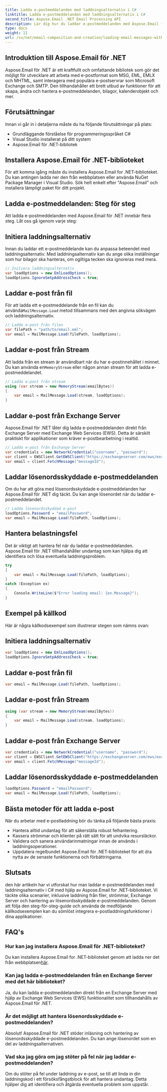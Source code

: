 ```yaml
---
title: Ladda e-postmeddelanden med laddningsalternativ i C#
linktitle: Ladda e-postmeddelanden med laddningsalternativ i C#
second_title: Aspose.Email .NET Email Processing API
description: Lär dig hur du laddar e-postmeddelanden med Aspose.Email för .NET i C#. Utforska steg-för-steg-guide och källkodsexempel för effektiv e-posthantering.
type: docs
weight: 11
url: /sv/net/email-composition-and-creation/loading-email-messages-with-load-options-in-csharp/
---
```


## Introduktion till Aspose.Email för .NET

Aspose.Email för .NET är ett kraftfullt och omfattande bibliotek som gör det möjligt för utvecklare att arbeta med e-postformat som MSG, EML, EMLX och MHTML, samt interagera med populära e-postservrar som Microsoft Exchange och SMTP. Den tillhandahåller ett brett utbud av funktioner för att skapa, ändra och hantera e-postmeddelanden, bilagor, kalenderobjekt och mer.

## Förutsättningar

Innan vi går in i detaljerna måste du ha följande förutsättningar på plats:

- Grundläggande förståelse för programmeringsspråket C#
- Visual Studio installerat på ditt system
- Aspose.Email för .NET-bibliotek

## Installera Aspose.Email för .NET-biblioteket

För att komma igång måste du installera Aspose.Email for .NET-biblioteket. Du kan antingen ladda ner den från webbplatsen eller använda NuGet Package Manager i Visual Studio. Sök helt enkelt efter "Aspose.Email" och installera lämpligt paket för ditt projekt.

## Ladda e-postmeddelanden: Steg för steg

Att ladda e-postmeddelanden med Aspose.Email för .NET innebär flera steg. Låt oss gå igenom varje steg:

## Initiera laddningsalternativ

Innan du laddar ett e-postmeddelande kan du anpassa beteendet med laddningsalternativ. Med laddningsalternativ kan du ange olika inställningar som hur bilagor ska hanteras, om ogiltiga tecken ska ignoreras med mera.

```csharp
// Initiera laddningsalternativ
var loadOptions = new EmlLoadOptions();
loadOptions.IgnoreSmtpAddressCheck = true;
```

## Laddar e-post från fil

 För att ladda ett e-postmeddelande från en fil kan du använda`MailMessage.Load` metod tillsammans med den angivna sökvägen och laddningsalternativ.

```csharp
// Ladda e-post från filen
var filePath = "path/to/email.eml";
var email = MailMessage.Load(filePath, loadOptions);
```

## Laddar e-post från Stream

 Att ladda från en stream är användbart när du har e-postinnehållet i minnet. Du kan använda en`MemoryStream` eller någon annan stream för att ladda e-postmeddelandet.

```csharp
// Ladda e-post från stream
using (var stream = new MemoryStream(emailBytes))
{
    var email = MailMessage.Load(stream, loadOptions);
}
```

## Laddar e-post från Exchange Server

Aspose.Email för .NET låter dig ladda e-postmeddelanden direkt från Exchange Server med Exchange Web Services (EWS). Detta är särskilt praktiskt för applikationer som kräver e-postbearbetning i realtid.

```csharp
// Ladda e-post från Exchange Server
var credentials = new NetworkCredential("username", "password");
var client = EWSClient.GetEWSClient("https://exchangeserver.com/ews/exchange.asmx", referenser);
var email = client.FetchMessage("messageId");
```

## Laddar lösenordsskyddade e-postmeddelanden

Om du har att göra med lösenordsskyddade e-postmeddelanden har Aspose.Email för .NET dig täckt. Du kan ange lösenordet när du laddar e-postmeddelandet.

```csharp
// Ladda lösenordsskyddad e-post
loadOptions.Password = "emailPassword";
var email = MailMessage.Load(filePath, loadOptions);
```

## Hantera belastningsfel

Det är viktigt att hantera fel när du laddar e-postmeddelanden. Aspose.Email för .NET tillhandahåller undantag som kan hjälpa dig att identifiera och lösa eventuella laddningsproblem.

```csharp
try
{
    var email = MailMessage.Load(filePath, loadOptions);
}
catch (Exception ex)
{
    Console.WriteLine($"Error loading email: {ex.Message}");
}
```

## Exempel på källkod

Här är några källkodsexempel som illustrerar stegen som nämns ovan:

## Initiera laddningsalternativ

```csharp
var loadOptions = new EmlLoadOptions();
loadOptions.IgnoreSmtpAddressCheck = true;
```

## Laddar e-post från fil

```csharp
var email = MailMessage.Load(filePath, loadOptions);
```

## Laddar e-post från Stream

```csharp
using (var stream = new MemoryStream(emailBytes))
{
    var email = MailMessage.Load(stream, loadOptions);
}
```

## Laddar e-post från Exchange Server

```csharp
var credentials = new NetworkCredential("username", "password");
var client = EWSClient.GetEWSClient("https://exchangeserver.com/ews/exchange.asmx", referenser);
var email = client.FetchMessage("messageId");
```

## Laddar lösenordsskyddade e-postmeddelanden

```csharp
loadOptions.Password = "emailPassword";
var email = MailMessage.Load(filePath, loadOptions);
```

## Bästa metoder för att ladda e-post

När du arbetar med e-postladdning bör du tänka på följande bästa praxis:

- Hantera alltid undantag för att säkerställa robust felhantering.
- Kassera strömmar och klienter på rätt sätt för att undvika resursläckor.
- Validera och sanera användarinmatningar innan de används i laddningsoperationer.
- Uppdatera regelbundet Aspose.Email för .NET-biblioteket för att dra nytta av de senaste funktionerna och förbättringarna.

## Slutsats

den här artikeln har vi utforskat hur man laddar e-postmeddelanden med laddningsalternativ i C# med hjälp av Aspose.Email for .NET-biblioteket. Vi täckte olika scenarier, inklusive laddning från filer, strömmar, Exchange Server och hantering av lösenordsskyddade e-postmeddelanden. Genom att följa den steg-för-steg-guide och använda de medföljande källkodsexemplen kan du sömlöst integrera e-postladdningsfunktioner i dina applikationer.

## FAQ's

### Hur kan jag installera Aspose.Email för .NET-biblioteket?

 Du kan installera Aspose.Email for .NET-biblioteket genom att ladda ner det från webbplatsen[här](https://releases.aspose.com/email/net).

### Kan jag ladda e-postmeddelanden från en Exchange Server med det här biblioteket?

Ja, du kan ladda e-postmeddelanden direkt från en Exchange Server med hjälp av Exchange Web Services (EWS) funktionalitet som tillhandahålls av Aspose.Email för .NET.

### Är det möjligt att hantera lösenordsskyddade e-postmeddelanden?

Absolut! Aspose.Email för .NET stöder inläsning och hantering av lösenordsskyddade e-postmeddelanden. Du kan ange lösenordet som en del av laddningsalternativen.

### Vad ska jag göra om jag stöter på fel när jag laddar e-postmeddelanden?

Om du stöter på fel under laddning av e-post, se till att linda in din laddningskod i ett försöksfångstblock för att hantera undantag. Detta hjälper dig att identifiera och åtgärda eventuella problem som uppstår.